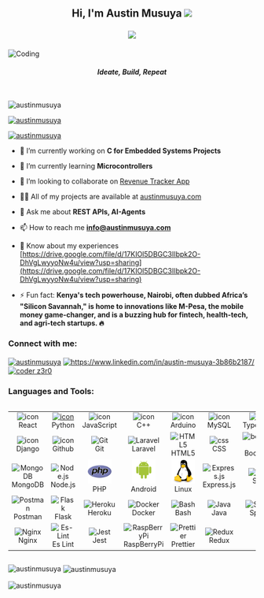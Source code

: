 <br/>
<h2 align="center">Hi, I'm Austin Musuya <img src="https://media.giphy.com/media/hvRJCLFzcasrR4ia7z/giphy.gif" width="35"></h2>
<h3 align="center">
  <a href="https://github.com/DenverCoder1/readme-typing-svg"><img src="https://readme-typing-svg.herokuapp.com?lines=Experienced+Back-End+Developer;Transforming%20Ideas%20To%20Reality+🔧&center=true&width=500&height=50&color=00FF00"></a>
</h3>

<img align="center" width="1000" alt="Coding" src="https://media0.giphy.com/media/zXmbOaTpbY6mA/200.gif?cid=6c09b952gm157tu4u5fe99xf7difxkf1c53664mu2q75f2qa&ep=v1_internal_gif_by_id&rid=200.gif&ct=g">
<h4 align="center"><em>Ideate, Build, Repeat</em></h4>
<br/>
<p align="left"> <img src="https://komarev.com/ghpvc/?username=austinmusuya&label=Profile%20views&color=0e75b6&style=flat" alt="austinmusuya" /> </p>

<p align="left"> <a href="https://github.com/ryo-ma/github-profile-trophy"><img src="https://github-profile-trophy.vercel.app/?username=austinmusuya&theme=matrix&margin-w=15" alt="austinmusuya" /></a> </p>

<p align="left"> <a href="https://twitter.com/austinmusuya" target="blank"><img src="https://img.shields.io/twitter/follow/austinmusuya?logo=twitter&style=for-the-badge" alt="austinmusuya" /></a> </p>

- 🔭 I’m currently working on **C for Embedded Systems Projects**

- 🌱 I’m currently learning **Microcontrollers**

- 👯 I’m looking to collaborate on [Revenue Tracker App](https://github.com/AustinMusuya/Earnlytics_Project.git)

- 👨‍💻 All of my projects are available at [austinmusuya.com](https://austinmusuya.com/)

- 💬 Ask me about **REST APIs, AI-Agents**

- 📫 How to reach me **info@austinmusuya.com**

- 📄 Know about my experiences [https://drive.google.com/file/d/17KIOl5DBGC3IIbpk2O-DhVgLwyyoNw4u/view?usp=sharing](https://drive.google.com/file/d/17KIOl5DBGC3IIbpk2O-DhVgLwyyoNw4u/view?usp=sharing)

- ⚡ Fun fact:  **Kenya's tech powerhouse, Nairobi, often dubbed Africa’s "Silicon Savannah," is home to innovations like M-Pesa, the mobile money game-changer, and is a buzzing hub for fintech, health-tech, and agri-tech startups. 🔥**

<h3 align="left">Connect with me:</h3>
<p align="left">
<a href="https://twitter.com/austinmusuya" target="blank"><img align="center" src="https://raw.githubusercontent.com/rahuldkjain/github-profile-readme-generator/master/src/images/icons/Social/twitter.svg" alt="austinmusuya" height="30" width="40" /></a>
<a href="https://www.linkedin.com/in/austin-musuya-3b86b2187/" target="blank"><img align="center" src="https://raw.githubusercontent.com/rahuldkjain/github-profile-readme-generator/master/src/images/icons/Social/linked-in-alt.svg" alt="https://www.linkedin.com/in/austin-musuya-3b86b2187/" height="30" width="40" /></a>
<a href="https://www.leetcode.com/coder z3r0" target="blank"><img align="center" src="https://raw.githubusercontent.com/rahuldkjain/github-profile-readme-generator/master/src/images/icons/Social/leet-code.svg" alt="coder z3r0" height="30" width="40" /></a>
</p>

<h3 align="left">Languages and Tools:</h3>
<div style="display: flex; align-items: flex-start; align: center">
<table align="center">
  <tr>
    <td align="center" width="96">
        <img src="https://techstack-generator.vercel.app/react-icon.svg" alt="icon" width="65" height="65" />
      <br>React
    </td>
    <td align="center" width="96">
      <a href="#macropower-tech">
        <img src="https://techstack-generator.vercel.app/python-icon.svg" alt="icon" width="65" height="65" />
      </a>
      <br>Python
    </td>
    <td align="center" width="96">
        <img src="https://techstack-generator.vercel.app/js-icon.svg" alt="icon" width="65" height="65" />
      <br>JavaScript
    </td>
    <td align="center" width="96">
        <img src="https://techstack-generator.vercel.app/cpp-icon.svg" alt="icon" width="65" height="65" />
      <br>C++
    </td>
    <td align="center" width="96">
        <img src="https://cdn.worldvectorlogo.com/logos/arduino-1.svg" alt="icon" width="65" height="65" />
      <br>Arduino
    </td>
    <td align="center" width="96">
        <img src="https://techstack-generator.vercel.app/mysql-icon.svg" alt="icon" width="65" height="65" />
      <br>MySQL
    </td>
    <td align="center" width="96">
        <img src="https://techstack-generator.vercel.app/ts-icon.svg" alt="icon" width="65" height="65" />
      <br>TypeScript
    </td>
    <td align="center" width="96">
        <img src="https://techstack-generator.vercel.app/aws-icon.svg" alt="icon" width="65" height="65" />
      <br>AWS
    </td>
    <td align="center" width="96">
        <img src="https://techstack-generator.vercel.app/csharp-icon.svg" alt="icon" width="65" height="65" />
      <br>C#
    </td>
  </tr>
  <tr>
  <td align="center" width="96">
        <img src="https://techstack-generator.vercel.app/django-icon.svg" alt="icon" width="65" height="65" />
      <br>Django
    <td align="center" width="96">
        <img src="https://techstack-generator.vercel.app/github-icon.svg" alt="icon" width="65" height="65" />
      <br>Github
    </td>
    <td align="center" width="96"> 
        <img src="https://user-images.githubusercontent.com/25181517/192108372-f71d70ac-7ae6-4c0d-8395-51d8870c2ef0.png" width="48" height="48" alt="Git" />
      <br>Git
    </td>
    <td align="center"  width="96">
        <img src="https://skillicons.dev/icons?i=laravel" width="48" height="48" alt="Laravel" />
      <br>Laravel
    </td>
    <td align="center"  width="96">
        <img src="https://skillicons.dev/icons?i=html" width="48" height="48" alt="HTML5" />
      <br>HTML5
    </td>
    <td align="center" width="96">
        <img src="https://skillicons.dev/icons?i=css" width="48" height="48" alt="css" />
      <br>CSS
    </td>
    <td align="center"  width="96">
        <img src="https://skillicons.dev/icons?i=bootstrap" width="48" height="48" alt="bootstrap" />
      <br>Bootstrap
    </td>
    <td align="center" width="96">
        <img src="https://skillicons.dev/icons?i=tailwind" width="48" height="48" alt="tailwind" />
      <br>Tailwind
    </td>
    <td align="center" width="96">
        <img src="https://techstack-generator.vercel.app/restapi-icon.svg" width="48" height="48" alt="restapi" />
      <br>REST APIs
    </td>
  </tr>
 <tr>
      <td align="center" width="96">
        <img src="https://skillicons.dev/icons?i=mongodb" width="48" height="48" alt="MongoDB" />
      <br>MongoDB
    </td>
        <td align="center" width="96">
        <img src="https://skillicons.dev/icons?i=nodejs" width="48" height="48" alt="Node.js" />
      <br>Node.js
      </td>
      </td>
    <td align="center" width="96">
        <img src="https://raw.githubusercontent.com/devicons/devicon/master/icons/php/php-original.svg" width="48" height="48" alt="PHP" />
      <br>PHP
    </td>
            <td align="center" width="96">
        <img src="https://raw.githubusercontent.com/devicons/devicon/master/icons/android/android-original-wordmark.svg" width="48" height="48" alt="Android" />
      <br>Android
    </td>
              <td align="center" width="96">
        <img src="https://raw.githubusercontent.com/devicons/devicon/master/icons/linux/linux-original.svg" width="48" height="48" alt="Linux" />
      <br>Linux
    </td>
              <td align="center" width="96">
        <img src="https://img.icons8.com/?size=64&id=2ZOaTclOqD4q&format=png" width="48" height="48" alt="Express.js" />
      <br>Express.js
    </td>
              <td align="center" width="96">
        <img src="https://techstack-generator.vercel.app/sass-icon.svg" width="48" height="48" alt="Sass" />
      <br>Sass
    </td>
              <td align="center" width="96">
        <img src="https://techstack-generator.vercel.app/graphql-icon.svg" width="48" height="48" alt="MySQL" />
      <br>GraphQL
    </td>
    <td align="center" width="96">
        <img src="https://skillicons.dev/icons?i=postgres" width="48" height="48" alt="PostgreSQL" />
      <br>PostgreSQL
    </td>
 </tr>
 <tr>
      <td align="center" width="96">
        <img src="https://www.vectorlogo.zone/logos/getpostman/getpostman-icon.svg" width="48" height="48" alt="Postman" />
      <br>Postman
    </td>
        <td align="center" width="96">
        <img src="https://www.vectorlogo.zone/logos/palletsprojects_flask/palletsprojects_flask-ar21.svg" width="48" height="48" alt="Flask" />
      <br>Flask
      </td>
      </td>
    <td align="center" width="96">
        <img src="https://www.vectorlogo.zone/logos/heroku/heroku-icon.svg" width="48" height="48" alt="Heroku" />
      <br>Heroku
    </td>
            <td align="center" width="96">
        <img src="https://techstack-generator.vercel.app/docker-icon.svg" width="48" height="48" alt="Docker" />
      <br>Docker
    </td>
              <td align="center" width="96">
        <img src="https://d33wubrfki0l68.cloudfront.net/45825999a370278a2d392daafce3e7a95de0fff2/3bada/img/logo/svg/full_colored_light.svg" width="48" height="48" alt="Bash" />
      <br>Bash
    </td>
              <td align="center" width="96">
        <img src="https://techstack-generator.vercel.app/java-icon.svg" width="48" height="48" alt="Java" />
      <br>Java
    </td>
              <td align="center" width="96">
        <img src="https://www.vectorlogo.zone/logos/springio/springio-icon.svg" width="48" height="48" alt="Spring" />
      <br>Spring
    </td>
              <td align="center" width="96">
        <img src="https://techstack-generator.vercel.app/kubernetes-icon.svg" width="48" height="48" alt="Kubernetes" />
      <br>Kubernetes
    </td>
    <td align="center" width="96">
        <img src="https://www.vectorlogo.zone/logos/sqlite/sqlite-icon.svg" width="48" height="48" alt="SQL-Lite" />
      <br>SQL-lite
    </td>
 </tr>
 <tr>
      <td align="center" width="96">
        <img src="https://techstack-generator.vercel.app/nginx-icon.svg" width="48" height="48" alt="Nginx" />
      <br>Nginx
    </td>
        <td align="center" width="96">
        <img src="https://techstack-generator.vercel.app/eslint-icon.svg" width="48" height="48" alt="Es-Lint" />
      <br>Es Lint
      </td>
<!--       </td>
    <td align="center" width="96">
        <img src="https://www.vectorlogo.zone/logos/heroku/heroku-icon.svg" width="48" height="48" alt="Heroku" />
      <br>Heroku
    </td>
            <td align="center" width="96">
        <img src="https://techstack-generator.vercel.app/docker-icon.svg" width="48" height="48" alt="Docker" />
      <br>Docker
    </td>
              <td align="center" width="96">
        <img src="https://d33wubrfki0l68.cloudfront.net/45825999a370278a2d392daafce3e7a95de0fff2/3bada/img/logo/svg/full_colored_light.svg" width="48" height="48" alt="Bash" />
      <br>Bash
    </td> -->
              <td align="center" width="96">
        <img src="https://techstack-generator.vercel.app/jest-icon.svg" width="48" height="48" alt="Jest" />
      <br>Jest
    </td>
              <td align="center" width="96">
        <img src="https://techstack-generator.vercel.app/raspberrypi-icon.svg" width="48" height="48" alt="RaspBerryPi" />
      <br>RaspBerryPi
    </td>
              <td align="center" width="96">
        <img src="https://techstack-generator.vercel.app/prettier-icon.svg" width="48" height="48" alt="Prettier" />
      <br>Prettier
    </td>
    <td align="center" width="96">
        <img src="https://techstack-generator.vercel.app/redux-icon.svg" width="48" height="48" alt="Redux" />
      <br>Redux
    </td>
 </tr>
</table>
<br><br>


</div>

<p><img align="left" src="https://github-readme-stats.vercel.app/api/top-langs?username=austinmusuya&show_icons=true&locale=en&layout=compact&theme=vision-friendly-dark" alt="austinmusuya" /></p>

<p>&nbsp;<img align="center" src="https://github-readme-stats.vercel.app/api?username=austinmusuya&show_icons=true&locale=en&theme=vision-friendly-dark" alt="austinmusuya" /></p>

<p><img align="center" src="https://github-readme-streak-stats.herokuapp.com/?user=austinmusuya&theme=vision-friendly-dark" alt="austinmusuya" /></p>
